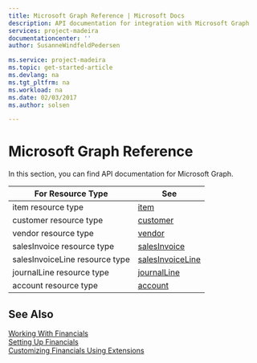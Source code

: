 ```yaml
---
title: Microsoft Graph Reference | Microsoft Docs
description: API documentation for integration with Microsoft Graph
services: project-madeira
documentationcenter: ''
author: SusanneWindfeldPedersen

ms.service: project-madeira
ms.topic: get-started-article
ms.devlang: na
ms.tgt_pltfrm: na
ms.workload: na
ms.date: 02/03/2017
ms.author: solsen

---
```

# Microsoft Graph Reference
In this section, you can find API documentation for Microsoft Graph.

|For Resource Type|See|
|-----------------|---|
|item resource type|[item](item.md)|
|customer resource type|[customer](customer.md)|
|vendor resource type|[vendor](vendor.md)|
|salesInvoice resource type|[salesInvoice](salesInvoice.md)|
|salesInvoiceLine resource type|[salesInvoiceLine](salesInvoiceLine.md)|
|journalLine resource type|[journalLine](journalLine.md)|
|account resource type|[account](account.md)|

## See Also
[Working With Financials](../financials/ui-work-product.md)  
[Setting Up Financials](../financials/setup.md)  
[Customizing Financials Using Extensions](../financials/ui-extensions.md)  